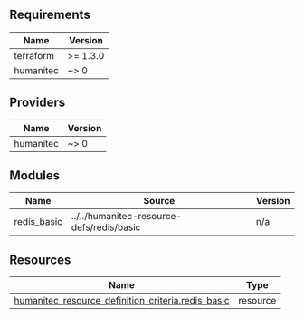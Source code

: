 <!-- BEGIN_TF_DOCS -->
## Requirements

| Name | Version |
|------|---------|
| terraform | >= 1.3.0 |
| humanitec | ~> 0 |

## Providers

| Name | Version |
|------|---------|
| humanitec | ~> 0 |

## Modules

| Name | Source | Version |
|------|--------|---------|
| redis\_basic | ../../humanitec-resource-defs/redis/basic | n/a |

## Resources

| Name | Type |
|------|------|
| [humanitec_resource_definition_criteria.redis_basic](https://registry.terraform.io/providers/humanitec/humanitec/latest/docs/resources/resource_definition_criteria) | resource |
<!-- END_TF_DOCS -->